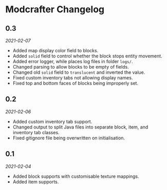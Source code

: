 # Modcrafter Changelog

## 0.3
*2021-02-07*
- Added map display color field to blocks.
- Added `solid` field to control whether the block stops entity movement.
- Added error logger, while places log files in folder `logs/`.
- Changed parsing to allow blocks to be empty of fields.
- Changed old `solid` field to `translucent` and inverted the value.
- Fixed custom inventory tabs not allowing display names.
- Fixed top and bottom faces of blocks being improperly set.

## 0.2
*2021-02-06*
- Added custom inventory tab support.
- Changed output to split Java files into separate block, item, and inventory tab classes.
- Fixed gitignore file being overwritten on initialisation.

## 0.1
*2021-02-04*
- Added block supports with customisable texture mappings.
- Added item supports.
